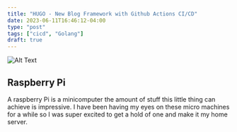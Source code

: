 ```yaml
---
title: "HUGO - New Blog Framework with Github Actions CI/CD"
date: 2023-06-11T16:46:12-04:00
type: "post"
tags: ["cicd", "Golang"]
draft: true
---
```


![Alt Text](/image/docker_linux.png)


**Raspberry Pi**
--------------
A raspberry Pi is a minicomputer the amount of stuff this little thing can achieve is impressive. I have been having my eyes on these micro machines for a while so I was super excited to get a hold of one and make it my home server.
